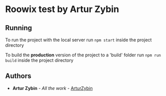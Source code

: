 # Roowix test by Artur Zybin

## Running

To run the project with the local server run ```npm start``` inside the project directory

To build the **production** version of the project to a 'build' folder run ```npm run build``` inside the project directory

## Authors

* **Artur Zybin** - *All the work* - [ArturZybin](https://github.com/ArturZybin)